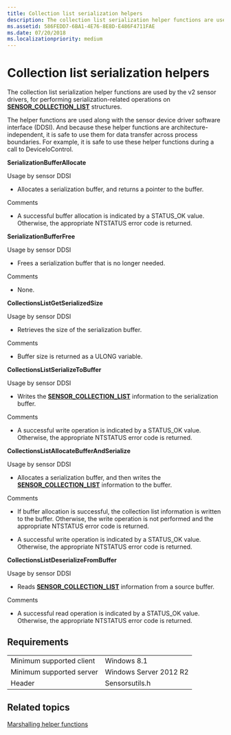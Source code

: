 ```yaml
---
title: Collection list serialization helpers
description: The collection list serialization helper functions are used by the v2 sensor drivers, for performing serialization-related operations on SENSOR\_COLLECTION\_LIST structures.
ms.assetid: 586FEDD7-6BA1-4E76-8E8D-E486F4711FAE
ms.date: 07/20/2018
ms.localizationpriority: medium
---
```


# Collection list serialization helpers


The collection list serialization helper functions are used by the v2 sensor drivers, for performing serialization-related operations on [**SENSOR\_COLLECTION\_LIST**](https://docs.microsoft.com/windows-hardware/drivers/ddi/content/sensorsdef/ns-sensorsdef-sensor_collection_list) structures.

The helper functions are used along with the sensor device driver software interface (DDSI). And because these helper functions are architecture-independent, it is safe to use them for data transfer across process boundaries. For example, it is safe to use these helper functions during a call to DeviceIoControl.

**SerializationBufferAllocate**

Usage by sensor DDSI

-   Allocates a serialization buffer, and returns a pointer to the buffer.

Comments

-   A successful buffer allocation is indicated by a STATUS\_OK value. Otherwise, the appropriate NTSTATUS error code is returned.

**SerializationBufferFree**

Usage by sensor DDSI

-   Frees a serialization buffer that is no longer needed.

Comments

-   None.

**CollectionsListGetSerializedSize**

Usage by sensor DDSI

-   Retrieves the size of the serialization buffer.

Comments

-   Buffer size is returned as a ULONG variable.

**CollectionsListSerializeToBuffer**

Usage by sensor DDSI

-   Writes the [**SENSOR\_COLLECTION\_LIST**](https://docs.microsoft.com/windows-hardware/drivers/ddi/content/sensorsdef/ns-sensorsdef-sensor_collection_list) information to the serialization buffer.

Comments

-   A successful write operation is indicated by a STATUS\_OK value. Otherwise, the appropriate NTSTATUS error code is returned.

**CollectionsListAllocateBufferAndSerialize**

Usage by sensor DDSI

-   Allocates a serialization buffer, and then writes the [**SENSOR\_COLLECTION\_LIST**](https://docs.microsoft.com/windows-hardware/drivers/ddi/content/sensorsdef/ns-sensorsdef-sensor_collection_list) information to the buffer.

Comments

-   If buffer allocation is successful, the collection list information is written to the buffer. Otherwise, the write operation is not performed and the appropriate NTSTATUS error code is returned.

-   A successful write operation is indicated by a STATUS\_OK value. Otherwise, the appropriate NTSTATUS error code is returned.

**CollectionsListDeserializeFromBuffer**

Usage by sensor DDSI

-   Reads [**SENSOR\_COLLECTION\_LIST**](https://docs.microsoft.com/windows-hardware/drivers/ddi/content/sensorsdef/ns-sensorsdef-sensor_collection_list) information from a source buffer.

Comments

-   A successful read operation is indicated by a STATUS\_OK value. Otherwise, the appropriate NTSTATUS error code is returned.

## Requirements

|                          |                        |
|--------------------------|------------------------|
| Minimum supported client | Windows 8.1            |
| Minimum supported server | Windows Server 2012 R2 |
| Header                   | Sensorsutils.h         |

 

## Related topics


[Marshalling helper functions](marshalling-helper-functions.md)

 

 






